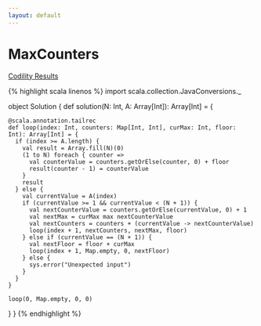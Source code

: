 ```yaml
---
layout: default
---
```


# MaxCounters

[Codility Results](https://codility.com/demo/results/demo7RX587-FRJ/)

{% highlight scala linenos %}
import scala.collection.JavaConversions._

object Solution {
  def solution(N: Int, A: Array[Int]): Array[Int] = {

    @scala.annotation.tailrec
    def loop(index: Int, counters: Map[Int, Int], curMax: Int, floor: Int): Array[Int] = {
      if (index >= A.length) {
        val result = Array.fill(N)(0)
        (1 to N) foreach { counter =>
          val counterValue = counters.getOrElse(counter, 0) + floor
          result(counter - 1) = counterValue
        }
        result
      } else {
        val currentValue = A(index)
        if (currentValue >= 1 && currentValue < (N + 1)) {
          val nextCounterValue = counters.getOrElse(currentValue, 0) + 1
          val nextMax = curMax max nextCounterValue
          val nextCounters = counters + (currentValue -> nextCounterValue)
          loop(index + 1, nextCounters, nextMax, floor)
        } else if (currentValue == (N + 1)) {
          val nextFloor = floor + curMax
          loop(index + 1, Map.empty, 0, nextFloor)
        } else {
          sys.error("Unexpected input")
        }
      }
    }

    loop(0, Map.empty, 0, 0)
  }
}
{% endhighlight %}